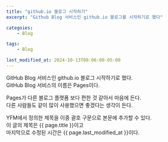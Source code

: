 ```yaml
---
title: "github.io 블로그 시작하기"
excerpt: "Github Blog 서비스인 github.io 블로그를 시작하기로 했다"

categoies:
    - Blog

tags:
    - Blog

last_modified_at: 2024-10-13T08:06:00-05:00
---
```


GitHub Blog 서비스인 github.io 블로그 시작하기로 했다.  
GitHub Blog 서비스의 이름은 Pages이다.  

Pages가 다른 블로그 플랫폼 보다 편한 것 같아서 마음에 든다.  
다른 사람들도 같이 많이 사용했으면 좋겠다는 생각이 든다.  

YFM에서 정의한 제목을 이중 괄호 구문으로 본문에 추가할 수 있다.  
이 글의 제목은 {{ page.title }}이고  
마지막으로 수정된 시간은 {{ page.last_modified_at }}이다.  